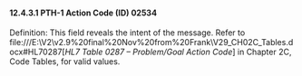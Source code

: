 #### 12.4.3.1 PTH-1 Action Code (ID) 02534

Definition: This field reveals the intent of the message. Refer to file:///E:\V2\v2.9%20final%20Nov%20from%20Frank\V29_CH02C_Tables.docx#HL70287[_HL7 Table 0287 – Problem/Goal Action Code_] in Chapter 2C, Code Tables, for valid values.
